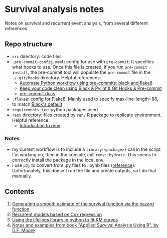 # Survival analysis notes

Notes on survival and recurrent event analysis, from several different references. 

## Repo structure 

- `src` directory: code files 
- `.pre-commit-config.yaml`: config for use with `pre-commit`. It specifies what hooks to use. 
  Once this file is created, if you run `pre-commit install`, the pre-commit tool will populate the 
  `pre-commit` file in the `./.git/hooks` directory. Helpful references: 
    - [Automate Python workflow using pre-commits: black and flake8](https://ljvmiranda921.github.io/notebook/2018/06/21/precommits-using-black-and-flake8/)
    - [Keep your code clean using Black & Pylint & Git Hooks & Pre-commit](https://towardsdatascience.com/keep-your-code-clean-using-black-pylint-git-hooks-pre-commit-baf6991f7376)
    - [pre-commit docs](https://pre-commit.com/#)
- `.flake8`: config for Flake8. Mainly used to specify max-line-length=88, to match [Black's default](https://black.readthedocs.io/en/stable/the_black_code_style/current_style.html)
- `requirements.txt`: python packages used 
- `renv` directory: files created by `renv` R package to replicate environment. Helpful 
  reference: 
  - [Introduction to renv](https://rstudio.github.io/renv/articles/renv.html)
    
### Notes 
- my current workflow is to include a `library(<package>)` call in the
script I'm working on, then in the console, call `renv::hydrate`. This seems 
to correctly install the package in the local env. 
- I use `p2j` to convert from .py files to .ipynb files ([reference](https://pypi.org/project/p2j/)). 
Unfortunately, this doesn't run the file and create outputs, so I do that manually. 

## Contents 
1. [Generating a smooth estimate of the survival function via the hazard function](https://github.com/nayefahmad/survival-analysis-notes/blob/main/src/2022-02-09_smoothing-the-km-estimate.md)
2. [Recurrent models based on Cox regression](https://github.com/nayefahmad/survival-analysis-notes/blob/main/src/2022-02-08_recurrent-models-based-on-cod-regression.md)
3. [Using the lifelines library in python to fit KM curves](https://github.com/nayefahmad/survival-analysis-notes/blob/main/src/2022-02-10_km-curve-lifelines.ipynb)
4. [Notes and examples from book "Applied Survival Analysis Using R", by D.F. Moore](https://github.com/nayefahmad/survival-analysis-notes/blob/main/src/2022-02-09_notes-on-applied-survival-analysis-using-r.md)
